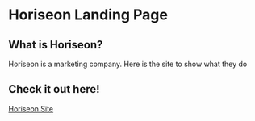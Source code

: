 <h1>Horiseon Landing Page</h1>

<h2>What is Horiseon?</h2>

<p>Horiseon is a marketing company. Here is the site to show what they do</p>

<h2>Check it out here!</h2>

<a href="https://jcdogski.github.io/Horiseon-project/"> Horiseon Site</a>